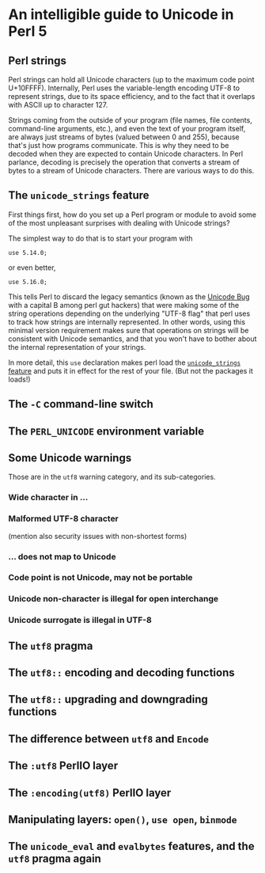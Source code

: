# An intelligible guide to Unicode in Perl 5

## Perl strings

Perl strings can hold all Unicode characters (up to the maximum code
point U+10FFFF). Internally, Perl uses the variable-length
encoding UTF-8 to represent strings, due to its space efficiency,
and to the fact that it overlaps with ASCII up to character 127.

Strings coming from the outside of your program (file names, file
contents, command-line arguments, etc.), and even the text of your
program itself, are always just streams of bytes (valued between 0 and
255), because that's just how programs communicate. This is why they
need to be decoded when they are expected to contain Unicode characters.
In Perl parlance, decoding is precisely the operation that converts a
stream of bytes to a stream of Unicode characters. There are various
ways to do this.

## The `unicode_strings` feature

First things first, how do you set up a Perl program or module to avoid
some of the most unpleasant surprises with dealing with Unicode strings?

The simplest way to do that is to start your program with

    use 5.14.0;

or even better,

    use 5.16.0;

This tells Perl to discard the legacy semantics (known as the [Unicode
Bug](https://metacpan.org/pod/distribution/perl/pod/perlunicode.pod#The-Unicode-Bug)
with a capital B among perl gut hackers) that were making some of the
string operations depending on the underlying "UTF-8 flag" that perl
uses to track how strings are internally represented. In other words,
using this minimal version requirement makes sure that operations on
strings will be consistent with Unicode semantics, and that you won't
have to bother about the internal representation of your strings.

In more detail, this `use` declaration makes perl load the [`unicode_strings`
feature](https://metacpan.org/pod/distribution/perl/regen/feature.pl#The-unicode_strings-feature)
and puts it in effect for the rest of your file. (But not the packages
it loads!)

## The `-C` command-line switch

## The `PERL_UNICODE` environment variable

## Some Unicode warnings

Those are in the `utf8` warning category, and its sub-categories.

### Wide character in ...

### Malformed UTF-8 character

(mention also security issues with non-shortest forms)

### ... does not map to Unicode

### Code point is not Unicode, may not be portable

### Unicode non-character is illegal for open interchange

### Unicode surrogate is illegal in UTF-8

## The `utf8` pragma

## The `utf8::` encoding and decoding functions

## The `utf8::` upgrading and downgrading functions

## The difference between `utf8` and `Encode`

## The `:utf8` PerlIO layer

## The `:encoding(utf8)` PerlIO layer

## Manipulating layers: `open()`, `use open`, `binmode`

## The `unicode_eval` and `evalbytes` features, and the `utf8` pragma again
